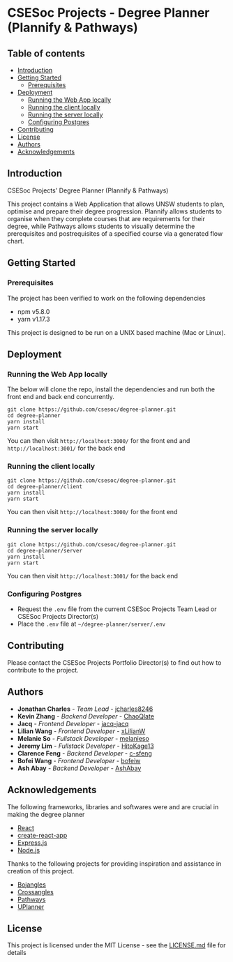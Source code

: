 # CSESoc Projects - Degree Planner (Plannify & Pathways)

## Table of contents
* [Introduction](#introduction)
* [Getting Started](#getting-started)
    * [Prerequisites](#prerequisites)
* [Deployment](#deployment)
    * [Running the Web App locally](#run-web-app)
    * [Running the client locally](#run-client)
    * [Running the server locally](#run-server)
    * [Configuring Postgres](#configure-postgres)
* [Contributing](#contributing)
* [License](#license)
* [Authors](#authors)
* [Acknowledgements](#acknowledgements)

## Introduction

CSESoc Projects' Degree Planner (Plannify & Pathways)

This project contains a Web Application that allows UNSW students to plan, optimise and prepare their degree progression. Plannify allows students to
organise when they complete courses that are requirements for their degree, while Pathways allows students to visually determine the prerequisites and postrequisites
of a specified course via a generated flow chart.

## Getting Started

### Prerequisites

The project has been verified to work on the following dependencies

* npm v5.8.0
* yarn v1.17.3

This project is designed to be run on a UNIX based machine (Mac or Linux).

## Deployment

### Running the Web App locally

The below will clone the repo, install the dependencies and run both the front end and back end concurrently.
```
git clone https://github.com/csesoc/degree-planner.git
cd degree-planner
yarn install
yarn start
```

You can then visit ```http://localhost:3000/``` for the front end and ```http://localhost:3001/``` for the back end

### Running the client locally

```
git clone https://github.com/csesoc/degree-planner.git
cd degree-planner/client
yarn install
yarn start
```

You can then visit ```http://localhost:3000/``` for the front end

### Running the server locally

```
git clone https://github.com/csesoc/degree-planner.git
cd degree-planner/server
yarn install
yarn start
```

You can then visit ```http://localhost:3001/``` for the back end

### Configuring Postgres

* Request the `.env` file from the current CSESoc Projects Team Lead or CSESoc Projects Director(s)
* Place the `.env` file at ```~/degree-planner/server/.env```

## Contributing

Please contact the CSESoc Projects Portfolio Director(s) to find out how to contribute to the project.

## Authors

* **Jonathan Charles** - *Team Lead* - [jcharles8246](https://github.com/jcharles8246)
* **Kevin Zhang** - *Backend Developer* - [ChaoQlate](https://github.com/ChaoQlate)
* **Jacq** - *Frontend Developer* - [jacq-jacq](https://github.com/jacq-jacq)
* **Lilian Wang** - *Frontend Developer* - [xLilianW](https://github.com/xLilianW)
* **Melanie So** - *Fullstack Developer* - [melanieso](https://github.com/melanieso)
* **Jeremy Lim** - *Fullstack Developer* - [HitoKage13](https://github.com/HitoKage13)
* **Clarence Feng** - *Backend Developer* - [c-sfeng](https://github.com/c-sfeng)
* **Bofei Wang** - *Frontend Developer* - [bofeiw](https://github.com/bofeiw)
* **Ash Abay** - *Backend Developer* - [AshAbay](https://github.com/AshAbay)

## Acknowledgements

The following frameworks, libraries and softwares were and are crucial in making the degree planner
* [React](https://reactjs.org/)
* [create-react-app](https://facebook.github.io/create-react-app/)
* [Express.js](https://expressjs.com)
* [Node.js](https://nodejs.org/en/)

Thanks to the following projects for providing inspiration and assistance in creation of this project.

* [Bojangles](http://tdransfield.net/utilities/bojangles)
* [Crossangles](https://my.campusbiblestudy.org)
* [Pathways](https://github.com/csesoc/pathways)
* [UPlanner](https://uplanner.bopa.ng)

## License

This project is licensed under the MIT License - see the [LICENSE.md](LICENSE.md) file for details

